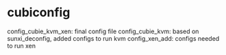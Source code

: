 cubiconfig
==========

config_cubie_kvm_xen: final config file
config_cubie_kvm: based on sunxi_deconfig, added configs to run kvm
config_xen_add: configs needed to run xen
